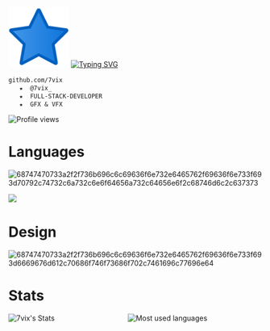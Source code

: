 <img src="R.png" width="120"/> [![Typing SVG](https://readme-typing-svg.demolab.com?font=Fira+Code&pause=500&width=435&lines=7vix+on+top;FULL-STACK-DEVELOPER)](https://git.io/typing-svg)

    github.com/7vix
       ★  @7vix_          
       ★  FULL-STACK-DEVELOPER
       ★  GFX & VFX               
   ![Profile views](https://komarev.com/ghpvc/?username=7vix&color=blue&style=flat&label=Profile+views)

   # Languages
   ![68747470733a2f2f736b696c6c69636f6e732e6465762f69636f6e733f693d70792c74732c6a732c6e6f64656a732c64656e6f2c68746d6c2c637373](https://github.com/user-attachments/assets/cbec6f4b-7e21-4b28-a3bb-3f3292e9c928)
   
<img src="https://pluspng.com/img-png/react-logo-png-react-logo-png-transparent-amp-svg-vector-pluspng-2400x2400.png" width="120"/>


   # Design
    
  
   ![68747470733a2f2f736b696c6c69636f6e732e6465762f69636f6e733f693d6669676d612c70686f746f73686f702c7461696c77696e64](https://github.com/user-attachments/assets/c9b61fb6-e2fd-4af4-bfe9-ce08fe7dc289)

# Stats
<img alt="7vix's Stats" align="left" width="47%" src="https://github-readme-stats.vercel.app/api?username=7vix&show_icons=true&theme=tokyonight"/>
<img alt="Most used languages" align=left" width="40%" src="https://github-readme-stats.vercel.app/api/top-langs/?username=7vix&show_icons=true&theme=tokyonight"/>
 
   
